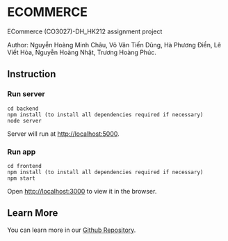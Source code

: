 # ECOMMERCE
ECommerce (CO3027)-DH_HK212 assignment project


Author: Nguyễn Hoàng Minh Châu, Võ Văn Tiến Dũng, Hà Phương Điền, Lê Viết Hòa, Nguyễn Hoàng Nhật, Trương Hoàng Phúc.

## Instruction

### Run server

    cd backend
    npm install (to install all dependencies required if necessary)
    node server

Server will run at [http://localhost:5000](http://localhost:5000).

### Run app

    cd frontend
    npm install (to install all dependencies required if necessary)
    npm start
  
Open [http://localhost:3000](http://localhost:3000) to view it in the browser.

## Learn More
You can learn more in our [Github Repository](https://github.com/remsokawaii1/ECommerce).
